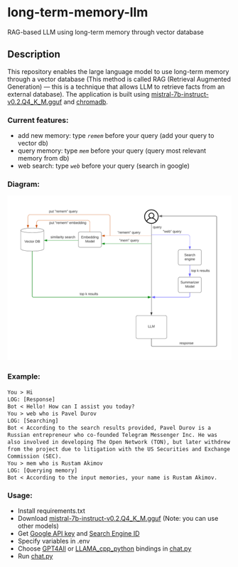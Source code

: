 # long-term-memory-llm
RAG-based LLM using long-term memory through vector database        

## Description
This repository enables the large language model to use long-term memory through a vector database (This method is called RAG (Retrieval Augmented Generation) — this is a technique that allows LLM to retrieve facts from an external database). The application is built using [mistral-7b-instruct-v0.2.Q4_K_M.gguf](https://huggingface.co/TheBloke/Mistral-7B-Instruct-v0.2-GGUF) and [chromadb](https://github.com/chroma-core/chroma). 


### Current features:
- add new memory: type _`remem`_ before your query (add your query to vector db)
- query memory: type _`mem`_ before your query (query most relevant memory from db)
- web search: type _`web`_ before your query (search in google)

### Diagram:
![Diagram](images/llm-agent.png)

### Example:
```
You > Hi
LOG: [Response]
Bot < Hello! How can I assist you today?
You > web who is Pavel Durov
LOG: [Searching]
Bot < According to the search results provided, Pavel Durov is a Russian entrepreneur who co-founded Telegram Messenger Inc. He was also involved in developing The Open Network (TON), but later withdrew from the project due to litigation with the US Securities and Exchange Commission (SEC).
You > mem who is Rustam Akimov
LOG: [Querying memory]
Bot < According to the input memories, your name is Rustam Akimov.
```

### Usage:
- Install requirements.txt
- Download [mistral-7b-instruct-v0.2.Q4_K_M.gguf](https://huggingface.co/TheBloke/Mistral-7B-Instruct-v0.2-GGUF) (Note: you can use other models)
- Get [Google API key](https://developers.google.com/webmaster-tools/search-console-api/v1/configure) and [Search Engine ID](https://programmablesearchengine.google.com/controlpanel/create)
- Specify variables in .env
- Choose [GPT4All](https://github.com/nomic-ai/gpt4all) or [LLAMA_cpp_python](https://github.com/abetlen/llama-cpp-python) bindings in [chat.py](src/chat.py)
- Run [chat.py](src/chat.py)
